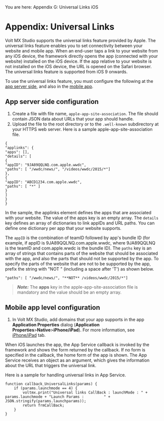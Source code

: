                           

You are here: Appendix G: Universal Links iOS

Appendix: Universal Links
=========================

Volt MX  Studio supports the universal links feature provided by Apple. The universal links feature enables you to set connectivity between your website and mobile app. When an end-user taps a link to your website from any iOS device, the framework directly opens the app (connected with your website) installed on the iOS device. If the app relative to your website is not installed on the iOS device, the URL is opened on the Safari browser. The universal links feature is supported from iOS 9 onwards.

To use the universal links feature, you must configure the following at the [app server side](#app-server-side-configuration), and also in the [mobile app](#mobile-app-level-configuration).

App server side configuration
-----------------------------

1.  Create a file with file name, `apple-app-site-association`. The file should contain JSON data about URLs that your app should handle.
2.  Upload the file to the root directory or to the `.well-known` subdirectory at your HTTPS web server. Here is a sample apple-app-site-association file.

```
{
"applinks": {
"apps": [],
"details": [
{
"appID": "9JA89QQLNQ.com.apple.wwdc",
"paths": [ "/wwdc/news/", "/videos/wwdc/2015/*"]
},
{
"appID": "ABCD1234.com.apple.wwdc",
"paths": [ "*" ]
}
]
}
}
```

In the sample, the applinks element defines the apps that are associated with your website. The value of the apps key is an empty array. The `details` key defines an array of dictionaries to link appIDs and URL paths. You can define one dictionary per app that your website supports.

The `appID` is the combination of teamID followed by app's bundle ID (for example, if appID is 9JA89QQLNQ.com.apple.wwdc, where 9JA89QQLNQ is the teamID and com.apple.wwdc is the bundle ID). The `paths` key is an array of strings that contains parts of the website that should be associated with the app, and also the parts that should not be supported by the app. To specify the parts of the website that are not to be supported by the app, prefix the string with "NOT " (including a space after 'T') as shown below.

```
"paths": [ "/wwdc/news/", "**NOT** /videos/wwdc/2015/*"]
```

> **_Note:_** The **apps** key in the apple-app-site-association file is mandatory and the value should be an empty array.

Mobile app level configuration
------------------------------

1.  In Volt MX Studio, add domains that your app supports in the app **Application Properties** dialog (**Application Properties**\>**Native**\>**iPhone/iPad**). For more information, see [iPhone/iPad](Native_App_Properties.md#iPhone/iPad) tab.

When iOS launches the app, the App Service callback is invoked by the framework and shows the form returned by the callback. If no form is specified in the callback, the home form of the app is shown. The App Service receives an object as an argument, which gives the information about the URL that triggers the universal link.

Here is a sample for handling universal links in App Service.

```
function callback_UniversalLinks(params) {
	if (params.launchmode == 4) {
		voltmx.print("Universal links CallBack : launchMode : " + params.launchmode + "Launch Params :         " + JSON.stringify(params.launchparams));
		return frmCallBack;
	}
}
```

